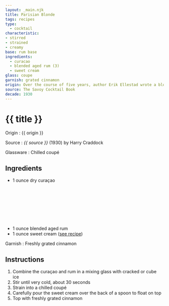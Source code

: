 ```yaml
---
layout: _main.njk
title: Parisian Blonde
tags: recipes
type:
  - cocktail
characteristic:
- stirred
- strained
- creamy
base: rum base
ingredients:
  - curacao
  - blended aged rum (3)
  - sweet cream
glass: coupe
garnish: grated cinnamon
origin: Over the course of five years, author Erik Ellestad wrote a blog in which he made and tried all 750 recipes in <cite>The Savoy Cocktail Book</cite>, a hobby which eventually led to his working as a bartender, first at San Francisco's Alembic and later at Heaven's Dog. This recipe for the Parisian Blonde is his adaptation.
source: The Savoy Cocktail Book
decade: 1930
---
```

<!-- markdownlint-disable MD025 -->
# {{ title }}
<!-- markdownlint-disable MD025 -->

Origin
  : {{ origin }}

Source
  : <cite>{{ source }}</cite> (1930) by Harry Craddock

Glassware
  : Chilled coupé

## Ingredients

* 1 ounce dry curaçao
* 1 ounce blended aged rum<icon-l space="1em" class="bigger" label="(3)"><span class="with-icon"><svg class="icon"><use href="/assets/images/icons/circle-3.svg#circle-3"></use></svg></span></icon-l>
* 1 ounce sweet cream ([see recipe](/mixes/sweet-cream/))

Garnish
  : Freshly grated cinnamon

## Instructions

1. Combine the curaçao and rum in a mixing glass with cracked or cube ice
2. Stir until very cold, about 30 seconds
3. Strain into a chilled coupé
4. Carefully pour the sweet cream over the back of a spoon to float on top
5. Top with freshly grated cinnamon
